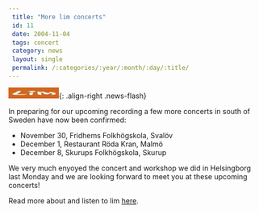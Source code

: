 ```yaml
---
 title: "More lim concerts"
 id: 11
 date: 2004-11-04
 tags: concert
 category: news
 layout: single
 permalink: /:categories/:year/:month/:day/:title/
---
```

![image-right](/assets/images/lim_logo_cl.jpg){: .align-right .news-flash}

In preparing for our upcoming recording a few more concerts in south of Sweden have now been confirmed: <ul>
<li>November 30, Fridhems Folkhögskola, Svalöv</li>
<li>December 1, Restaurant Röda Kran, Malmö</li>
<li>December 8, Skurups Folkhögskola, Skurup</li>
</ul>
We very much enyoyed the concert and workshop we did in Helsingborg last Monday and we are looking forward to meet you at these upcoming concerts!</p>
<p>Read more about and listen to lim <a href="index.jsp?id=proj&field=title&query=lim">here</a>.

